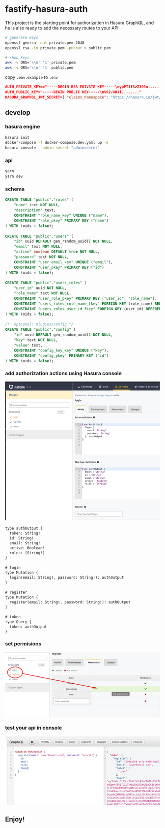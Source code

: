 # fastify-hasura-auth

This project is the starting point for authorization in Hasura GraphQL, and he is also ready to add the necessary routes to your API

```sh
# generate keys
openssl genrsa -out private.pem 2048
openssl rsa -in private.pem -pubout > public.pem
```

```sh
# show keys
awk -v ORS='\\n' '1' private.pem
awk -v ORS='\\n' '1' public.pem
```

copy `.env.example` to `.env`

```json
AUTH_PRIVATE_KEY=="-----BEGIN RSA PRIVATE KEY-----\nypPTIfSzZ399o........"
AUTH_PUBLIC_KEY="-----BEGIN PUBLIC KEY-----\nV02/4RJi........"
HASURA_GRAPHQL_JWT_SECRET={ "claims_namespace": "https://hasura.io/jwt/claims", "type": "RS256", "key": "<AUTH_PUBLIC_KEY>" }
```

## develop

### hasura engine

```sh
hasura init
docker-compose -f docker-compose.dev.yaml up -d
hasura console --admin-secret "adminsecret"
```

### api

```sh
yarn
yarn dev
```

### schema

```sql
CREATE TABLE "public"."roles" (
    "name" text NOT NULL,
    "description" text,
    CONSTRAINT "role_name_key" UNIQUE ("name"),
    CONSTRAINT "role_pkey" PRIMARY KEY ("name")
) WITH (oids = false);

CREATE TABLE "public"."users" (
    "id" uuid DEFAULT gen_random_uuid() NOT NULL,
    "email" text NOT NULL,
    "active" boolean DEFAULT true NOT NULL,
    "password" text NOT NULL,
    CONSTRAINT "user_email_key" UNIQUE ("email"),
    CONSTRAINT "user_pkey" PRIMARY KEY ("id")
) WITH (oids = false);

CREATE TABLE "public"."users_roles" (
    "user_id" uuid NOT NULL,
    "role_name" text NOT NULL,
    CONSTRAINT "user_role_pkey" PRIMARY KEY ("user_id", "role_name"),
    CONSTRAINT "users_roles_role_name_fkey" FOREIGN KEY (role_name) REFERENCES roles(name) ON DELETE CASCADE NOT DEFERRABLE,
    CONSTRAINT "users_roles_user_id_fkey" FOREIGN KEY (user_id) REFERENCES users(id) ON DELETE CASCADE NOT DEFERRABLE
) WITH (oids = false);

/*  optional: plugins/config */
CREATE TABLE "public"."config" (
    "id" uuid DEFAULT gen_random_uuid() NOT NULL,
    "key" text NOT NULL,
    "value" text,
    CONSTRAINT "config_key_key" UNIQUE ("key"),
    CONSTRAINT "config_pkey" PRIMARY KEY ("id")
) WITH (oids = false);
```

### add authorization actions using Hasura console

![add actions](docs/hasura-add-actions.png)

```gql
type authOutput {
  token: String!
  id: String!
  email: String!
  active: Boolean!
  roles: [String!]
}

# login
type Mutation {
  login(email: String!, password: String!): authOutput
}

# register
type Mutation {
  register(email: String!, password: String!): authOutput
}

# token
type Query {
  token: authOutput
}
```

### set permisions

![set permisions](docs/hasura-set-permisions.png)

### test your api in console

![graphql console](docs/hasura-example.png)

## Enjoy!
